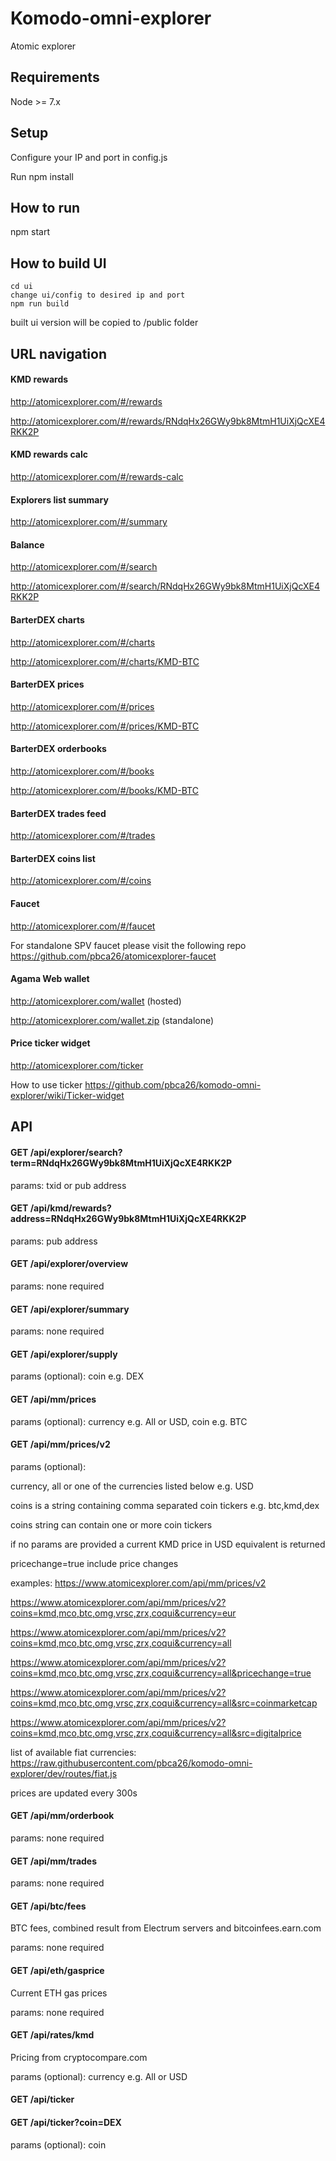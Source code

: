 # Komodo-omni-explorer

Atomic explorer

## Requirements

Node >= 7.x

## Setup

Configure your IP and port in config.js

Run npm install

## How to run

npm start

## How to build UI

```
cd ui
change ui/config to desired ip and port
npm run build
```

built ui version will be copied to /public folder

## URL navigation

#### KMD rewards
http://atomicexplorer.com/#/rewards

http://atomicexplorer.com/#/rewards/RNdqHx26GWy9bk8MtmH1UiXjQcXE4RKK2P

#### KMD rewards calc
http://atomicexplorer.com/#/rewards-calc

#### Explorers list summary
http://atomicexplorer.com/#/summary

#### Balance
http://atomicexplorer.com/#/search

http://atomicexplorer.com/#/search/RNdqHx26GWy9bk8MtmH1UiXjQcXE4RKK2P

#### BarterDEX charts
http://atomicexplorer.com/#/charts

http://atomicexplorer.com/#/charts/KMD-BTC

#### BarterDEX prices
http://atomicexplorer.com/#/prices

http://atomicexplorer.com/#/prices/KMD-BTC

#### BarterDEX orderbooks
http://atomicexplorer.com/#/books

http://atomicexplorer.com/#/books/KMD-BTC

#### BarterDEX trades feed
http://atomicexplorer.com/#/trades

#### BarterDEX coins list
http://atomicexplorer.com/#/coins

#### Faucet
http://atomicexplorer.com/#/faucet

For standalone SPV faucet please visit the following repo https://github.com/pbca26/atomicexplorer-faucet

#### Agama Web wallet
http://atomicexplorer.com/wallet (hosted)

http://atomicexplorer.com/wallet.zip (standalone)

#### Price ticker widget
http://atomicexplorer.com/ticker

How to use ticker https://github.com/pbca26/komodo-omni-explorer/wiki/Ticker-widget

## API
#### GET /api/explorer/search?term=RNdqHx26GWy9bk8MtmH1UiXjQcXE4RKK2P

params: txid or pub address

#### GET /api/kmd/rewards?address=RNdqHx26GWy9bk8MtmH1UiXjQcXE4RKK2P

params: pub address

#### GET /api/explorer/overview

params: none required

#### GET /api/explorer/summary

params: none required

#### GET /api/explorer/supply

params (optional): coin e.g. DEX

#### GET /api/mm/prices

params (optional): currency e.g. All or USD, coin e.g. BTC

#### GET /api/mm/prices/v2

params (optional):

currency, all or one of the currencies listed below e.g. USD

coins is a string containing comma separated coin tickers e.g. btc,kmd,dex

coins string can contain one or more coin tickers

if no params are provided a current KMD price in USD equivalent is returned

pricechange=true include price changes

examples:
https://www.atomicexplorer.com/api/mm/prices/v2

https://www.atomicexplorer.com/api/mm/prices/v2?coins=kmd,mco,btc,omg,vrsc,zrx,coqui&currency=eur

https://www.atomicexplorer.com/api/mm/prices/v2?coins=kmd,mco,btc,omg,vrsc,zrx,coqui&currency=all

https://www.atomicexplorer.com/api/mm/prices/v2?coins=kmd,mco,btc,omg,vrsc,zrx,coqui&currency=all&pricechange=true

https://www.atomicexplorer.com/api/mm/prices/v2?coins=kmd,mco,btc,omg,vrsc,zrx,coqui&currency=all&src=coinmarketcap

https://www.atomicexplorer.com/api/mm/prices/v2?coins=kmd,mco,btc,omg,vrsc,zrx,coqui&currency=all&src=digitalprice

list of available fiat currencies:
https://raw.githubusercontent.com/pbca26/komodo-omni-explorer/dev/routes/fiat.js

prices are updated every 300s

#### GET /api/mm/orderbook

params: none required

#### GET /api/mm/trades

params: none required

#### GET /api/btc/fees

BTC fees, combined result from Electrum servers and bitcoinfees.earn.com

params: none required

#### GET /api/eth/gasprice

Current ETH gas prices

params: none required

#### GET /api/rates/kmd

Pricing from cryptocompare.com

params (optional): currency e.g. All or USD

#### GET /api/ticker
#### GET /api/ticker?coin=DEX

params (optional): coin
